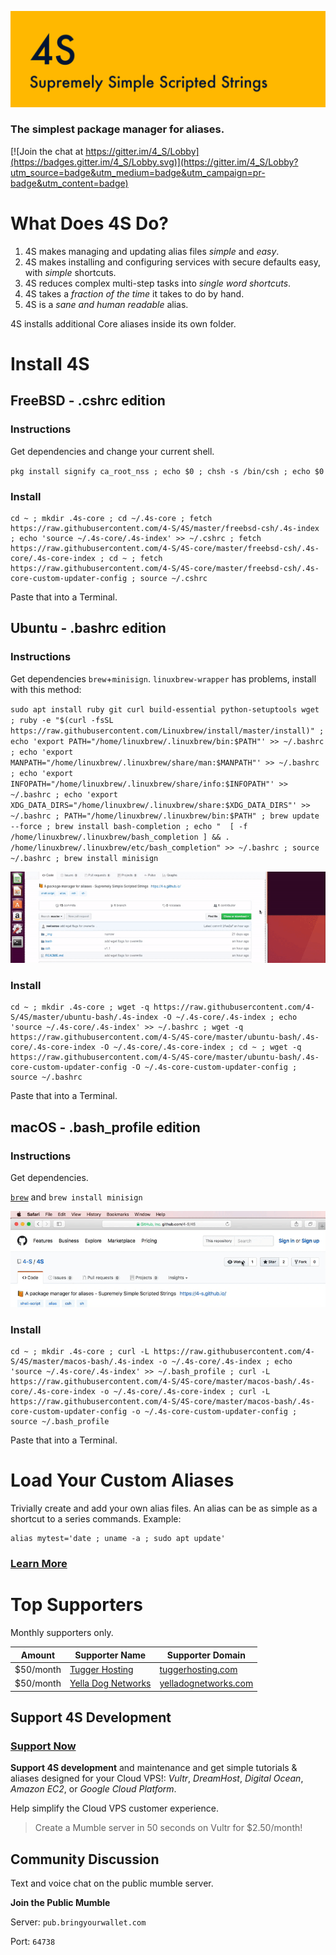 ![](https://raw.githubusercontent.com/4-S/4S/master/_img/4s-wide.png)

### The simplest package manager for aliases.

[![Join the chat at https://gitter.im/4_S/Lobby](https://badges.gitter.im/4_S/Lobby.svg)](https://gitter.im/4_S/Lobby?utm_source=badge&utm_medium=badge&utm_campaign=pr-badge&utm_content=badge)

# What Does 4S Do?

1. 4S makes managing and updating alias files _simple_ and _easy_.
1. 4S makes installing and configuring services with secure defaults easy, with _simple_ shortcuts.
1. 4S reduces complex multi-step tasks into _single word shortcuts_.
1. 4S takes a _fraction of the time_ it takes to do by hand.
1. 4S is a _sane and human readable_ alias.

4S installs additional Core aliases inside its own folder.

# Install 4S

## FreeBSD - .cshrc edition

### Instructions

Get dependencies and change your current shell.

`pkg install signify ca_root_nss ; echo $0 ; chsh -s /bin/csh ; echo $0`

### Install

```
cd ~ ; mkdir .4s-core ; cd ~/.4s-core ; fetch https://raw.githubusercontent.com/4-S/4S/master/freebsd-csh/.4s-index ; echo 'source ~/.4s-core/.4s-index' >> ~/.cshrc ; fetch https://raw.githubusercontent.com/4-S/4S-core/master/freebsd-csh/.4s-core/.4s-core-index ; cd ~ ; fetch https://raw.githubusercontent.com/4-S/4S-core/master/freebsd-csh/.4s-core-custom-updater-config ; source ~/.cshrc
```
Paste that into a Terminal.

## Ubuntu - .bashrc edition

### Instructions

Get dependencies `brew`+`minisign`. `linuxbrew-wrapper` has problems, install with this method:

`sudo apt install ruby git curl build-essential python-setuptools wget ; ruby -e "$(curl -fsSL https://raw.githubusercontent.com/Linuxbrew/install/master/install)" ; echo 'export PATH="/home/linuxbrew/.linuxbrew/bin:$PATH"' >> ~/.bashrc ; echo 'export MANPATH="/home/linuxbrew/.linuxbrew/share/man:$MANPATH"' >> ~/.bashrc ; echo 'export INFOPATH="/home/linuxbrew/.linuxbrew/share/info:$INFOPATH"' >> ~/.bashrc ; echo 'export XDG_DATA_DIRS="/home/linuxbrew/.linuxbrew/share:$XDG_DATA_DIRS"' >> ~/.bashrc ; PATH="/home/linuxbrew/.linuxbrew/bin:$PATH" ; brew update --force ; brew install bash-completion ; echo "  [ -f /home/linuxbrew/.linuxbrew/bash_completion ] && . /home/linuxbrew/.linuxbrew/etc/bash_completion" >> ~/.bashrc ; source ~/.bashrc ; brew install minisign`

![](https://raw.githubusercontent.com/4-S/4S/master/_img/4s-install-ubuntu.gif)

### Install

```
cd ~ ; mkdir .4s-core ; wget -q https://raw.githubusercontent.com/4-S/4S/master/ubuntu-bash/.4s-index -O ~/.4s-core/.4s-index ; echo 'source ~/.4s-core/.4s-index' >> ~/.bashrc ; wget -q https://raw.githubusercontent.com/4-S/4S-core/master/ubuntu-bash/.4s-core/.4s-core-index -O ~/.4s-core/.4s-core-index ; cd ~ ; wget -q https://raw.githubusercontent.com/4-S/4S-core/master/ubuntu-bash/.4s-core-custom-updater-config -O ~/.4s-core-custom-updater-config ; source ~/.bashrc
```
Paste that into a Terminal.


## macOS - .bash_profile edition

### Instructions

Get dependencies.

[`brew`](https://brew.sh/) and `brew install minisign`

![](https://raw.githubusercontent.com/4-S/4S/master/_img/4s-install-mac.gif)

### Install

```
cd ~ ; mkdir .4s-core ; curl -L https://raw.githubusercontent.com/4-S/4S/master/macos-bash/.4s-index -o ~/.4s-core/.4s-index ; echo 'source ~/.4s-core/.4s-index' >> ~/.bash_profile ; curl -L https://raw.githubusercontent.com/4-S/4S-core/master/macos-bash/.4s-core/.4s-core-index -o ~/.4s-core/.4s-core-index ; curl -L https://raw.githubusercontent.com/4-S/4S-core/master/macos-bash/.4s-core-custom-updater-config -o ~/.4s-core-custom-updater-config ; source ~/.bash_profile
```
Paste that into a Terminal.

# Load Your Custom Aliases

Trivially create and add your own alias files. An alias can be as simple as a shortcut to a series commands.
Example:

```
alias mytest='date ; uname -a ; sudo apt update'
```

### [Learn More](https://github.com/4-S/4S-custom)


# Top Supporters

Monthly supporters only.

Amount     | Supporter Name            | Supporter Domain       
-----------|---------------------------|------------------------
$50/month  | [Tugger Hosting][thgh]    | [tuggerhosting.com][th]
$50/month  | [Yella Dog Networks][ydn] | [yelladognetworks.com][ydn]

[reelsense]: https://github.com/reelsense
[byw]: http://frothymix.info
[thgh]: https://github.com/TuggerHosting
[th]: https://tuggerhosting.com/
[ydn]: https://yelladognetworks.com


## Support 4S Development

### **[Support Now](https://reelsense.tv/donate)**

**Support 4S development** and maintenance and get simple tutorials & aliases designed for your Cloud VPS!: _Vultr_, _DreamHost_, _Digital Ocean_, _Amazon EC2_, or _Google Cloud Platform_.

Help simplify the Cloud VPS customer experience.
> Create a Mumble server in 50 seconds on Vultr for $2.50/month!


## Community Discussion

Text and voice chat on the public mumble server.

**Join the Public Mumble**

Server: `pub.bringyourwallet.com`

Port: `64738`
